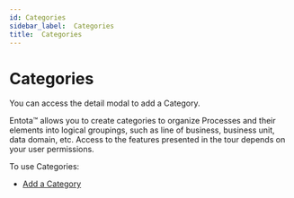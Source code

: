 ```yaml
---
id: Categories
sidebar_label:  Categories
title:  Categories
---
```


# Categories

You can access the detail modal to add a Category.

Entota™ allows you to create categories to organize Processes and their
elements into logical groupings, such as line of business, business
unit, data domain, etc. Access to the features presented in the tour
depends on your user permissions.

To use Categories:

  - [Add a Category](add-a-category.md)
